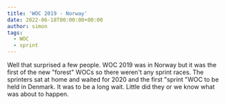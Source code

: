 ```yaml
---
title: 'WOC 2019 - Norway'
date: 2022-06-18T00:00:00+00:00
author: simon
tags:
  - WOC
  - sprint
---
```


Well that surprised a few people. WOC 2019 was in Norway but it was the first of the new "forest" WOCs so there weren't any sprint races. The sprinters sat at home and waited for 2020 and the first "sprint "WOC to be held in Denmark. It was to be a long wait. Little did they or we know what was about to happen.
